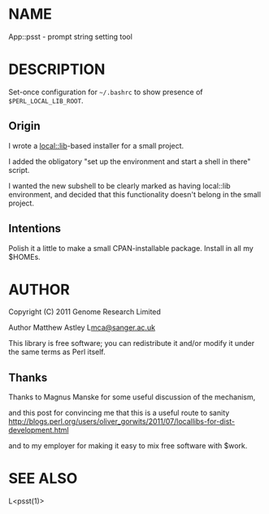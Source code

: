 # NAME

App::psst - prompt string setting tool

# DESCRIPTION

Set-once configuration for `~/.bashrc` to show presence of
`$PERL_LOCAL_LIB_ROOT`.

## Origin

I wrote a [local::lib](http://search.cpan.org/perldoc?local::lib)-based installer for a small project.

I added the obligatory "set up the environment and start a shell in
there" script.

I wanted the new subshell to be clearly marked as having local::lib
environment, and decided that this functionality doesn't belong in the
small project.

## Intentions

Polish it a little to make a small CPAN-installable package.  Install
in all my $HOMEs.



# AUTHOR

Copyright (C) 2011 Genome Research Limited

Author Matthew Astley L<mca@sanger.ac.uk>

This library is free software; you can redistribute it and/or modify
it under the same terms as Perl itself.

## Thanks

Thanks to Magnus Manske for some useful discussion of the mechanism,

and this post for convincing me that this is a useful route to sanity
http://blogs.perl.org/users/oliver_gorwits/2011/07/locallibs-for-dist-development.html

and to my employer for making it easy to mix free software with $work.



# SEE ALSO

L<psst(1)>